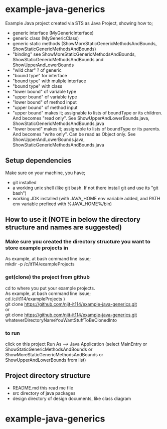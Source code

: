 # example-java-generics
Example Java project created via STS as Java Project, showing how to;
- generic interface (MyGenericInterface)
- generic class (MyGenericClass)
- generic static methods (ShowMoreStaticGenericMethodsAndBounds, ShowStaticGenericMethodsAndBounds)
- "binding" see ShowMoreStaticGenericMethodsAndBounds, ShowStaticGenericMethodsAndBounds and ShowUpperAndLowerBounds
- "wild char" ? of generic
- "bound type" for interface
- "bound type" with muliple interface
- "bound type" with class
- "lower bound" of variable type
- "upper bound" of variable type
- "lower bound" of method input
- "upper bound" of method input
- "upper bound" makes it; assignable to lists of boundType or its children. And becomes "read only". See ShowUpperAndLowerBounds.java, ShowStaticGenericMethodsAndBounds.java
- "lower bound" makes it; assignable to lists of boundType or its parents. And becomes "write only". Can be read as Object only. See ShowUpperAndLowerBounds.java, ShowStaticGenericMethodsAndBounds.java

## Setup dependencies
Make sure on your machine, you have;
- git installed
- a working unix shell (like git bash. If not there install git and use its "git bash")
- working JDK installed (with JAVA_HOME env variable added, and PATH env variable prefixed with %JAVA_HOME%/bin)

## How to use it  (NOTE in below the directory structure and names are suggested)
### Make sure you created the directory structure you want to store example projects in
As example, at bash command line issue;<br>
mkdir -p /c/it114/exampleProjects

### get(clone) the project from github
cd to where you put your example projects.<br>
As example, at bash command line issue;<br>
cd /c/it114/exampleProjects ) <br>
git clone https://github.com/njit-it114/example-java-generics.git <br>
or<br>
git clone https://github.com/njit-it114/example-java-generics.git  whateverDirectoryNameYouWantStuffToBeClonedInto

### to run
click on this project
Run As --> Java Application (select MainEntry or ShowStaticGenericMethodsAndBounds or ShowMoreStaticGenericMethodsAndBounds or ShowUpperAndLowerBounds from list)

## Project directory structure
- README.md this read me file
- src directory of java packages
- design directory of design documents, like class diagram
 # example-java-generics
 

 
